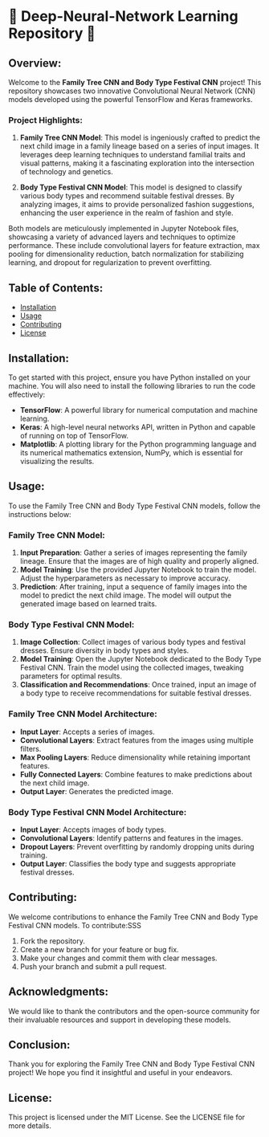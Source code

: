# 🌟  Deep-Neural-Network Learning Repository 🌟

## Overview:

Welcome to the **Family Tree CNN and Body Type Festival CNN** project! This repository showcases two innovative Convolutional Neural Network (CNN) models developed using the powerful TensorFlow and Keras frameworks. 

### Project Highlights:

1. **Family Tree CNN Model**: This model is ingeniously crafted to predict the next child image in a family lineage based on a series of input images. It leverages deep learning techniques to understand familial traits and visual patterns, making it a fascinating exploration into the intersection of technology and genetics.

2. **Body Type Festival CNN Model**: This model is designed to classify various body types and recommend suitable festival dresses. By analyzing images, it aims to provide personalized fashion suggestions, enhancing the user experience in the realm of fashion and style.

Both models are meticulously implemented in Jupyter Notebook files, showcasing a variety of advanced layers and techniques to optimize performance. These include convolutional layers for feature extraction, max pooling for dimensionality reduction, batch normalization for stabilizing learning, and dropout for regularization to prevent overfitting.

## Table of Contents:

- [Installation](#installation)
- [Usage](#usage)  
- [Contributing](#contributing)
- [License](#license)

## Installation:

To get started with this project, ensure you have Python installed on your machine. You will also need to install the following libraries to run the code effectively:

- **TensorFlow**: A powerful library for numerical computation and machine learning.
- **Keras**: A high-level neural networks API, written in Python and capable of running on top of TensorFlow.
- **Matplotlib**: A plotting library for the Python programming language and its numerical mathematics extension, NumPy, which is essential for visualizing the results.
 

## Usage:

To use the Family Tree CNN and Body Type Festival CNN models, follow the instructions below:

### Family Tree CNN Model:

1. **Input Preparation**: Gather a series of images representing the family lineage. Ensure that the images are of high quality and properly aligned.
2. **Model Training**: Use the provided Jupyter Notebook to train the model. Adjust the hyperparameters as necessary to improve accuracy.
3. **Prediction**: After training, input a sequence of family images into the model to predict the next child image. The model will output the generated image based on learned traits.

### Body Type Festival CNN Model:

1. **Image Collection**: Collect images of various body types and festival dresses. Ensure diversity in body types and styles.
2. **Model Training**: Open the Jupyter Notebook dedicated to the Body Type Festival CNN. Train the model using the collected images, tweaking parameters for optimal results.
3. **Classification and Recommendations**: Once trained, input an image of a body type to receive recommendations for suitable festival dresses.
 


### Family Tree CNN Model Architecture:

- **Input Layer**: Accepts a series of images.
- **Convolutional Layers**: Extract features from the images using multiple filters.
- **Max Pooling Layers**: Reduce dimensionality while retaining important features.
- **Fully Connected Layers**: Combine features to make predictions about the next child image.
- **Output Layer**: Generates the predicted image.

### Body Type Festival CNN Model Architecture:

- **Input Layer**: Accepts images of body types.
- **Convolutional Layers**: Identify patterns and features in the images.
- **Dropout Layers**: Prevent overfitting by randomly dropping units during training.
- **Output Layer**: Classifies the body type and suggests appropriate festival dresses.

## Contributing:

We welcome contributions to enhance the Family Tree CNN and Body Type Festival CNN models. To contribute:SSS

1. Fork the repository.
2. Create a new branch for your feature or bug fix.
3. Make your changes and commit them with clear messages.
4. Push your branch and submit a pull request.

## Acknowledgments:

We would like to thank the contributors and the open-source community for their invaluable resources and support in developing these models.

## Conclusion:

Thank you for exploring the Family Tree CNN and Body Type Festival CNN project! We hope you find it insightful and useful in your endeavors.


## License:

This project is licensed under the MIT License. See the LICENSE file for more details.
